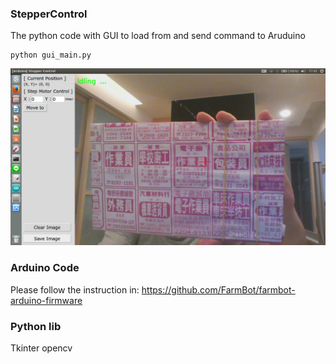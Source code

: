 ### StepperControl
The python code with GUI to load  from and send command to Aruduino
```command line: 
python gui_main.py
```
![GUI of gui_main.py](./GUI_1.png)
### Arduino Code
Please follow the instruction in: 
    https://github.com/FarmBot/farmbot-arduino-firmware 

### Python lib
Tkinter
opencv




